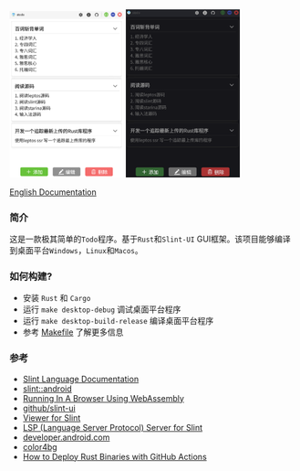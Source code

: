 <div style="display: flex, margin: 8px">
    <img src="./screenshot/1-cn.png" width="200"/>
    <img src="./screenshot/2-cn.png" width="200"/>
</div>

[English Documentation](./README.md)

### 简介
这是一款极其简单的`Todo`程序。基于`Rust`和`Slint-UI` GUI框架。该项目能够编译到桌面平台`Windows`，`Linux`和`Macos`。

### 如何构建?
- 安装 `Rust` 和 `Cargo`
- 运行 `make desktop-debug` 调试桌面平台程序
- 运行 `make desktop-build-release` 编译桌面平台程序
- 参考 [Makefile](./Makefile) 了解更多信息

### 参考
- [Slint Language Documentation](https://slint-ui.com/releases/1.0.0/docs/slint/)
- [slint::android](https://snapshots.slint.dev/master/docs/rust/slint/android/#building-and-deploying)
- [Running In A Browser Using WebAssembly](https://releases.slint.dev/1.7.0/docs/slint/src/quickstart/running_in_a_browser)
- [github/slint-ui](https://github.com/slint-ui/slint)
- [Viewer for Slint](https://github.com/slint-ui/slint/tree/master/tools/viewer)
- [LSP (Language Server Protocol) Server for Slint](https://github.com/slint-ui/slint/tree/master/tools/lsp)
- [developer.android.com](https://developer.android.com/guide)
- [color4bg](https://www.color4bg.com/zh-hans/)
- [How to Deploy Rust Binaries with GitHub Actions](https://dzfrias.dev/blog/deploy-rust-cross-platform-github-actions/)
